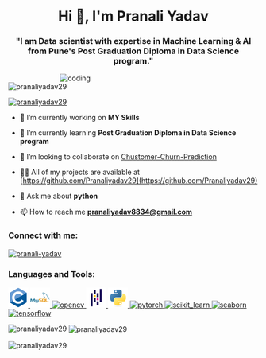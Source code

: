 <h1 align="center">Hi 👋, I'm Pranali Yadav</h1>
<h3 align="center">"I am Data scientist with expertise in Machine Learning & AI from Pune's Post Graduation Diploma in Data Science program."</h3>
<img align="right" alt="coding" width="400" src="https://user-images.githubusercontent.com/55389276/140866485-8fb1c876-9a8f-4d6a-98dc-08c4981eaf70.gif">
<p align="left"> <img src="https://komarev.com/ghpvc/?username=pranaliyadav29&label=Profile%20views&color=0e75b6&style=flat" alt="pranaliyadav29" /> </p>

<p align="left"> <a href="https://github.com/ryo-ma/github-profile-trophy"><img src="https://github-profile-trophy.vercel.app/?username=pranaliyadav29" alt="pranaliyadav29" /></a> </p>

- 🔭 I’m currently working on **MY Skills**

- 🌱 I’m currently learning **Post Graduation Diploma in Data Science program**

- 👯 I’m looking to collaborate on [Chustomer-Churn-Prediction](https://github.com/Pranaliyadav29/Chustomer-Churn)

- 👨‍💻 All of my projects are available at [https://github.com/Pranaliyadav29](https://github.com/Pranaliyadav29)

- 💬 Ask me about **python**

- 📫 How to reach me **pranaliyadav8834@gmail.com**

<h3 align="left">Connect with me:</h3>
<p align="left">
<a href="https://linkedin.com/in/pranali-yadav" target="blank"><img align="center" src="https://raw.githubusercontent.com/rahuldkjain/github-profile-readme-generator/master/src/images/icons/Social/linked-in-alt.svg" alt="pranali-yadav" height="30" width="40" /></a>
</p>

<h3 align="left">Languages and Tools:</h3>
<p align="left"> <a href="https://www.cprogramming.com/" target="_blank" rel="noreferrer"> <img src="https://raw.githubusercontent.com/devicons/devicon/master/icons/c/c-original.svg" alt="c" width="40" height="40"/> </a> <a href="https://www.mysql.com/" target="_blank" rel="noreferrer"> <img src="https://raw.githubusercontent.com/devicons/devicon/master/icons/mysql/mysql-original-wordmark.svg" alt="mysql" width="40" height="40"/> </a> <a href="https://opencv.org/" target="_blank" rel="noreferrer"> <img src="https://www.vectorlogo.zone/logos/opencv/opencv-icon.svg" alt="opencv" width="40" height="40"/> </a> <a href="https://pandas.pydata.org/" target="_blank" rel="noreferrer"> <img src="https://raw.githubusercontent.com/devicons/devicon/2ae2a900d2f041da66e950e4d48052658d850630/icons/pandas/pandas-original.svg" alt="pandas" width="40" height="40"/> </a> <a href="https://www.python.org" target="_blank" rel="noreferrer"> <img src="https://raw.githubusercontent.com/devicons/devicon/master/icons/python/python-original.svg" alt="python" width="40" height="40"/> </a> <a href="https://pytorch.org/" target="_blank" rel="noreferrer"> <img src="https://www.vectorlogo.zone/logos/pytorch/pytorch-icon.svg" alt="pytorch" width="40" height="40"/> </a> <a href="https://scikit-learn.org/" target="_blank" rel="noreferrer"> <img src="https://upload.wikimedia.org/wikipedia/commons/0/05/Scikit_learn_logo_small.svg" alt="scikit_learn" width="40" height="40"/> </a> <a href="https://seaborn.pydata.org/" target="_blank" rel="noreferrer"> <img src="https://seaborn.pydata.org/_images/logo-mark-lightbg.svg" alt="seaborn" width="40" height="40"/> </a> <a href="https://www.tensorflow.org" target="_blank" rel="noreferrer"> <img src="https://www.vectorlogo.zone/logos/tensorflow/tensorflow-icon.svg" alt="tensorflow" width="40" height="40"/> </a> </p>

<p><img align="left" src="https://github-readme-stats.vercel.app/api/top-langs?username=pranaliyadav29&show_icons=true&locale=en&layout=compact" alt="pranaliyadav29" /></p>

<p>&nbsp;<img align="center" src="https://github-readme-stats.vercel.app/api?username=pranaliyadav29&show_icons=true&locale=en" alt="pranaliyadav29" /></p>

<p><img align="center" src="https://github-readme-streak-stats.herokuapp.com/?user=pranaliyadav29&" alt="pranaliyadav29" /></p>
